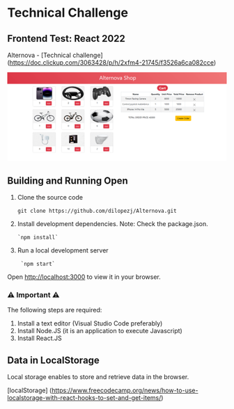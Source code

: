# Technical Challenge

## Frontend Test: React 2022

Alternova - [Technical challenge] (https://doc.clickup.com/3063428/p/h/2xfm4-21745/f3526a6ca082cce)

![screenshot project](https://github.com/dilopezj/Alternova/blob/main/src/products_img/alternova.png?raw=true)


## Building and Running Open
 
   1. Clone the source code

          git clone https://github.com/dilopezj/Alternova.git

   2. Install development dependencies. Note: Check the package.json.

          `npm install`

   3. Run a local development server

           `npm start`

   Open [http://localhost:3000](http://localhost:3000) to view it in your browser.
   
   
   ### :warning: Important :warning:

   The following steps are required:

   1) Install a text editor (Visual Studio Code preferably)
   2) Install Node.JS (it is an application to execute Javascript)
   3) Install React.JS


## Data in LocalStorage

Local storage enables to store and retrieve data in the browser.

[localStorage] (https://www.freecodecamp.org/news/how-to-use-localstorage-with-react-hooks-to-set-and-get-items/)
